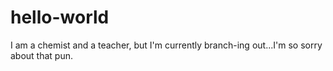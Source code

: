 # hello-world

I am a chemist and a teacher, but I'm currently branch-ing out...I'm so sorry about that pun.
